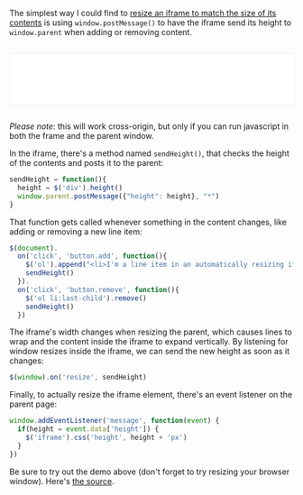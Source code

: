 <style>
  iframe{
    width: 100%;
    border: 1px solid #eee;
    height: 92px;
    margin: 1em 0;
    overflow: hidden;
  }
</style>

<script src="/zepto.min.js"></script>
<script>
  window.addEventListener('message', function(event) {
    if(height = event.data['height']) {
    console.log(height)
      $('iframe').css('height', height + 'px')
    }
  })
</script>

The simplest way I could find to [resize an iframe to match the size of its contents](https://gist.github.com/jeffkreeftmeijer/fbd572e06e6dbcbe7fbe) is using `window.postMessage()` to have the iframe send its height to `window.parent` when adding or removing content.

<iframe src="frame/index.html"></iframe>

*Please note*: this will work cross-origin, but only if you can run javascript in both the frame and the parent window.

In the iframe, there's a method named `sendHeight()`, that checks the height of the contents and posts it to the parent:

``` js
sendHeight = function(){
  height = $('div').height()
  window.parent.postMessage({"height": height}, "*")
}
```

That function gets called whenever something in the content changes, like adding or removing a new line item:

``` js
$(document).
  on('click', 'button.add', function(){
    $('ol').append("<li>I'm a line item in an automatically resizing iframe.</li>")
    sendHeight()
  }).
  on('click', 'button.remove', function(){
    $('ol li:last-child').remove()
    sendHeight()
  })
```

The iframe's width changes when resizing the parent, which causes lines to wrap and the content inside the iframe to expand vertically.
By listening for window resizes inside the iframe, we can send the new height as soon as it changes:

``` js
$(window).on('resize', sendHeight)
```

Finally, to actually resize the iframe element, there's an event listener on the parent page:

``` js
window.addEventListener('message', function(event) {
  if(height = event.data['height']) {
    $('iframe').css('height', height + 'px')
  }
})
```

Be sure to try out the demo above (don't forget to try resizing your browser window). Here's [the source](https://gist.github.com/jeffkreeftmeijer/fbd572e06e6dbcbe7fbe).
